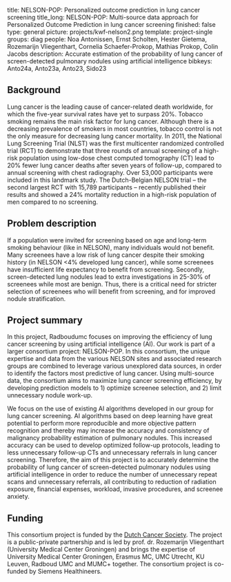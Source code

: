 title: NELSON-POP: Personalized outcome prediction in lung cancer screening
title_long: NELSON-POP: Multi-source data approach for Personalized Outcome Prediction in lung cancer screening
finished: false
type: general
picture: projects/kwf-nelson2.png
template: project-single
groups: diag
people: Noa Antonissen, Ernst Scholten, Hester Gietema, Rozemarijn Vliegenthart, Cornelia Schaefer-Prokop, Mathias Prokop, Colin Jacobs
description: Accurate estimation of the probability of lung cancer of screen-detected pulmonary nodules using artificial intelligence
bibkeys: Anto24a, Anto23a, Anto23, Sido23

## Background
Lung cancer is the leading cause of cancer-related death worldwide, for which the five-year survival rates have yet to surpass 20%. Tobacco smoking remains the main risk factor for lung cancer. Although there is a decreasing prevalence of smokers in most countries, tobacco control is not the only measure for decreasing lung cancer mortality. In 2011, the National Lung Screening Trial (NLST) was the first multicenter randomized controlled trial (RCT) to demonstrate that three rounds of annual screening of a high-risk population using low-dose chest computed tomography (CT) lead to 20% fewer lung cancer deaths after seven years of follow-up, compared to annual screening with chest radiography. Over 53,000 participants were included in this landmark study. The Dutch-Belgian NELSON trial – the second largest RCT with 15,789 participants – recently published their results and showed a 24% mortality reduction in a high-risk population of men compared to no screening.

## Problem description
If a population were invited for screening based on age and long-term smoking behaviour (like in NELSON), many individuals would not benefit. Many screenees have a low risk of lung cancer despite their smoking history (in NELSON <4% developed lung cancer), while some screenees have insufficient life expectancy to benefit from screening. Secondly, screen-detected lung nodules lead to extra investigations in 25-30% of screenees while most are benign. Thus, there is a critical need for stricter selection of screenees who will benefit from screening, and for improved nodule stratification. 

## Project summary
In this project, Radboudumc focuses on improving the efficiency of lung cancer screening by using artificial intelligence (AI). Our work is part of a larger consortium project: NELSON-POP. In this consortium, the unique expertise and data from the various NELSON sites and associated research groups are combined to leverage various unexplored data sources, in order to identify the factors most predictive of lung cancer. Using multi-source data, the consortium aims to maximize lung cancer screening efficiency, by developing prediction models to 1) optimize screenee selection, and 2) limit unnecessary nodule work-up.

We focus on the use of existing AI algorithms developed in our group for lung cancer screening. AI algorithms based on deep learning have great potential to perform more reproducible and more objective pattern recognition and thereby may increase the accuracy and consistency of malignancy probability estimation of pulmonary nodules. This increased accuracy can be used to develop optimized follow-up protocols, leading to less unnecessary follow-up CTs and unnecessary referrals in lung cancer screening. Therefore, the aim of this project is to accurately determine the probability of lung cancer of screen-detected pulmonary nodules using artificial intelligence in order to reduce the number of unnecessary repeat scans and unnecessary referrals, all contributing to reduction of radiation exposure, financial expenses, workload, invasive procedures, and screenee anxiety.

## Funding
This consortium project is funded by the [Dutch Cancer Society](https://www.kwf.nl/en/english). The project is a public-private partnership and is led by prof. dr. Rozemarijn Vliegenthart (University Medical Center Groningen) and brings the expertise of University Medical Center Groningen, Erasmus MC, UMC Utrecht, KU Leuven, Radboud UMC and MUMC+ together. The consortium project is co-funded by Siemens Healthineers.
